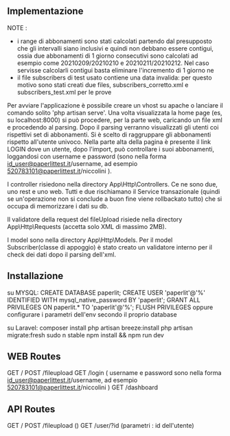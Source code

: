 
## Implementazione

NOTE : 
- i range di abbonamenti sono stati calcolati partendo dal presupposto che gli intervalli siano inclusivi e quindi non debbano essere contigui, ossia due abbonamenti di 1 giorno consecutivi sono calcolati ad esempio come 20210209/20210210 e 20210211/20210212. Nel caso servisse calcolarli contigui basta eliminare l'incremento  di 1 giorno ne 
- il file subscribers di test usato contiene una data invalida: per questo motivo sono stati creati due files, subscribers_corretto.xml e subscribers_test.xml per le prove



Per avviare l'applicazione è possibile creare un vhost su apache o lanciare il comando solito 'php artisan serve'. 
Una volta visualizzata la home page (es, su localhost:8000) si può procedere, per la parte web, caricando un file xml e procedendo al parsing.
Dopo il parsing verranno visualizzati gli utenti coi rispettivi set di abbonamenti.
Si è scelto di raggruppare gli abbonamenti rispetto all'utente univoco.
Nella parte alta della pagina è presente il link LOGIN dove un utente, dopo l'import, può controllare i suoi abbonamenti, loggandosi con username e password (sono nella forma id_user@paperlittest.it/username, ad esempio 520783101@paperlittest.it/niccolini ).  


I controller risiedono nella directory App\Http\Controllers.
Ce ne sono due, uno rest e uno web.
Tutti e due rischiamano il Service transazionale (quindi se un'operazione non si conclude a buon fine viene rollbackato tutto) che si occupa di memorizzare i dati su db.


Il validatore della request del fileUpload risiede nella directory App\Http\Requests (accetta solo XML di massimo 2MB).

I model sono nella directory  App\Http\Models. Per il model Subscriber(classe di appoggio) è stato creato un validatore interno per il check dei dati dopo il parsing dell'xml.




## Installazione

su MYSQL:
CREATE DATABASE paperlit;
CREATE USER 'paperlit'@'%' IDENTIFIED WITH mysql_native_password BY 'paperlit';
GRANT ALL PRIVILEGES ON paperlit.* TO 'paperlit'@'%';
FLUSH PRIVILEGES
oppure configurare i parametri dell'env secondo il proprio database


su Laravel:
composer install
php artisan breeze:install
php artisan migrate:fresh
sudo n stable
npm install && npm run dev


## WEB Routes

GET     /
POST    /fileupload
GET     /login      ( username e password sono nella forma id_user@paperlittest.it/username, ad esempio 520783101@paperlittest.it/niccolini )
GET     /dashboard

## API Routes
GET     /
POST    /fileupload     ()
GET     /user/?id           (parametri : id dell'utente)


